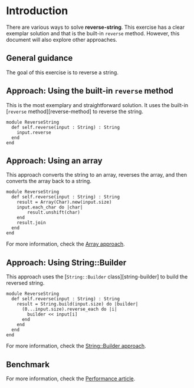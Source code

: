 # Introduction

There are various ways to solve **reverse-string**.
This exercise has a clear exemplar solution and that is the built-in `reverse` method.
However, this document will also explore other approaches.

## General guidance

The goal of this exercise is to reverse a string.

## Approach: Using the built-in `reverse` method

This is the most exemplary and straightforward solution.
It uses the built-in [`reverse` method][reverse-method] to reverse the string.

```crystal
module ReverseString
  def self.reverse(input : String) : String
    input.reverse
  end
end
```

## Approach: Using an array

This approach converts the string to an array, reverses the array, and then converts the array back to a string.

```crystal
module ReverseString
  def self.reverse(input : String) : String
    result = Array(Char).new(input.size)
    input.each_char do |char|
        result.unshift(char)
    end
    result.join
  end
end
```

For more information, check the [Array approach][approach-array].

## Approach: Using String::Builder

This approach uses the [`String::Builder` class][string-builder] to build the reversed string.

```crystal
module ReverseString
  def self.reverse(input : String) : String
    result = String.build(input.size) do |builder|
      (0...input.size).reverse_each do |i|
        builder << input[i]
      end
    end
  end
end
```

For more information, check the [String::Builder approach][approach-string-builder].

## Benchmark

For more information, check the [Performance article][article-performance].

[approach-array]: https://exercism.org/tracks/crystal/exercises/reverse-string/approaches/array
[approach-string-builder]: https://exercism.org/tracks/crystal/exercises/reverse-string/approaches/string-builder
[article-performance]: https://exercism.org/tracks/crystal/exercises/reverse-string/articles/performance
